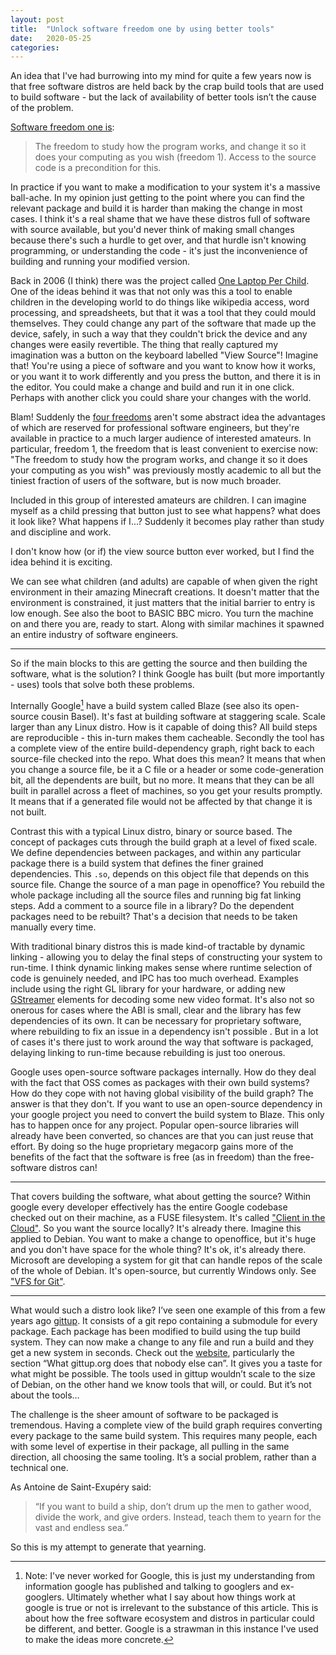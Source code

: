 ```yaml
---
layout: post
title:  "Unlock software freedom one by using better tools"
date:   2020-05-25
categories:
---
```

An idea that I've had burrowing into my mind for quite a few years now is that free software distros are held back by the crap build tools that are used to build software - but the lack of availability of better tools isn’t the cause of the problem.

[Software freedom one is][one]:

> The freedom to study how the program works, and change it so it does your computing as you wish (freedom 1). Access to the source code is a precondition for this.

In practice if you want to make a modification to your system it's a massive ball-ache.  In my opinion just getting to the point where you can find the relevant package and build it is harder than making the change in most cases.  I think it's a real shame that we have these distros full of software with source available, but you'd never think of making small changes because there's such a hurdle to get over, and that hurdle isn't knowing programming, or understanding the code - it's just the inconvenience of building and running your modified version.

Back in 2006 (I think) there was the project called [One Laptop Per Child][olpc].  One of the ideas behind it was that not only was this a tool to enable children in the developing world to do things like wikipedia access, word processing, and spreadsheets, but that it was a tool that they could mould themselves.  They could change any part of the software that made up the device, safely, in such a way that they couldn't brick the device and any changes were easily revertible.  The thing that really captured my imagination was a button on the keyboard labelled "View Source"!  Imagine that!  You're using a piece of software and you want to know how it works, or you want it to work differently and you press the button, and there it is in the editor.  You could make a change and build and run it in one click. Perhaps with another click you could share your changes with the world.

Blam! Suddenly the [four freedoms] aren't some abstract idea the advantages of which are reserved for professional software engineers, but they're available in practice to a much larger audience of interested amateurs.  In particular, freedom 1, the freedom that is least convenient to exercise now:  "The freedom to study how the program works, and change it so it does your computing as you wish" was previously mostly academic to all but the tiniest fraction of users of the software, but is now much broader.

Included in this group of interested amateurs are children.  I can imagine myself as a child pressing that button just to see what happens? what does it look like? What happens if I...?  Suddenly it becomes play rather than study and discipline and work.

I don't know how (or if) the view source button ever worked, but I find the idea behind it is exciting.

We can see what children (and adults) are capable of when given the right environment in their amazing Minecraft creations.  It doesn't matter that the environment is constrained, it just matters that the initial barrier to entry is low enough.  See also the boot to BASIC BBC micro.  You turn the machine on and there you are, ready to start.  Along with similar machines it spawned an entire industry of software engineers.

----

So if the main blocks to this are getting the source and then building the software, what is the solution?  I think Google has built (but more importantly - uses) tools that solve both these problems.

Internally Google[^1] have a build system called Blaze (see also its open-source cousin Basel). It's fast at building software at staggering scale.  Scale larger than any Linux distro.  How is it capable of doing this?  All build steps are reproducible - this in-turn makes them cacheable.  Secondly the tool has a complete view of the entire build-dependency graph, right back to each source-file checked into the repo. What does this mean? It means that when you change a source file, be it a C file or a header or some code-generation bit, all the dependents are built, but no more.  It means that they can be all built in parallel across a fleet of machines, so you get your results promptly.  It means that if a generated file would not be affected by that change it is not built.

Contrast this with a typical Linux distro, binary or source based.  The concept of packages cuts through the build graph at a level of fixed scale.  We define dependencies between packages, and within any particular package there is a build system that defines the finer grained dependencies. This `.so`, depends on this object file that depends on this source file.  Change the source of a man page in openoffice?  You rebuild the whole package including all the source files and running big fat linking steps.  Add a comment to a source file in a library?  Do the dependent packages need to be rebuilt?  That's a decision that needs to be taken manually every time.

With traditional binary distros this is made kind-of tractable by dynamic linking - allowing you to delay the final steps of constructing your system to run-time.  I think dynamic linking makes sense where runtime selection of code is genuinely needed, and IPC has too much overhead.  Examples include using the right GL library for your hardware, or adding new [GStreamer] elements for decoding some new video format.  It's also not so onerous for cases where the ABI is small, clear and the library has few dependencies of its own.  It can be necessary for proprietary software, where rebuilding to fix an issue in a dependency isn't possible . But in a lot of cases it's there just to work around the way that software is packaged, delaying linking to run-time because rebuilding is just too onerous.

Google uses open-source software packages internally.  How do they deal with the fact that OSS comes as packages with their own build systems?  How do they cope with not having global visibility of the build graph? The answer is that they don't. If you want to use an open-source dependency in your google project you need to convert the build system to Blaze.  This only has to happen once for any project.  Popular open-source libraries will already have been converted, so chances are that you can just reuse that effort.  By doing so the huge proprietary megacorp gains more of the benefits of the fact that the software is free (as in freedom) than the free-software distros can!

----

That covers building the software, what about getting the source?  Within google every developer effectively has the entire Google codebase checked out on their machine, as a FUSE filesystem.  It's called ["Client in the Cloud"][1].  So you want the source locally?  It's already there. Imagine this applied to Debian.  You want to make a change to openoffice, but it's huge and you don't have space for the whole thing?  It's ok, it's already there. Microsoft are developing a system for git that can handle repos of the scale of the whole of Debian. It's open-source, but currently Windows only.  See ["VFS for Git"][2].

----

What would such a distro look like?  I’ve seen one example of this from a few years ago [gittup].  It consists of a git repo containing a submodule for every package.  Each package has been modified to build using the tup build system.  They can now make a change to any file and run a build and they get a new system in seconds. Check out the [website](http://gittup.org/gittup/), particularly the section “What gittup.org does that nobody else can”. It gives you a taste for what might be possible. The tools used in gittup wouldn’t scale to the size of Debian, on the other hand we know tools that will, or could.  But it’s not about the tools…

The challenge is the sheer amount of software to be packaged is tremendous.  Having a complete view of the build graph requires converting every package to the same build system. This requires many people, each with some level of expertise in their package, all pulling in the same direction, all choosing the same tooling. It’s a social problem, rather than a technical one.

As Antoine de Saint-Exupéry said:

> “If you want to build a ship, don’t drum up the men to gather wood, divide the work, and give orders. Instead, teach them to yearn for the vast and endless sea.”

So this is my attempt to generate that yearning.

[1]: https://cacm.acm.org/magazines/2016/7/204032-why-google-stores-billions-of-lines-of-code-in-a-single-repository/fulltext
[2]: https://vfsforgit.org/
[one]: https://www.gnu.org/philosophy/free-sw.en.html
[gittup]: https://github.com/gittup/gittup
[GStreamer]: https://gstreamer.freedesktop.org/
[olpc]: http://one.laptop.org/
[four freedoms]: https://www.gnu.org/philosophy/free-sw.html


[^1]: Note: I've never worked for Google, this is just my understanding from information google has published and talking to googlers and ex-googlers. Ultimately whether what I say about how things work at google is true or not is irrelevant to the substance of this article.  This is about how the free software ecosystem and distros in particular could be different, and better.  Google is a strawman in this instance I've used to make the ideas more concrete.

